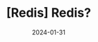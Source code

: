 ---
title:  "[Redis] Redis?"
excerpt: "레디스 = "
published: true
categories: [Redis, Cache]
tags: [Redis, Cache]
toc: true
toc_sticky: true
date: 2024-01-31
last_modified_at: 2024-01-31
---